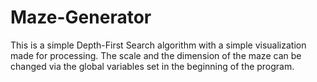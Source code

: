 # Maze-Generator

This is a simple Depth-First Search algorithm with a simple visualization made for processing. The scale and the dimension of the maze can be changed via the global variables set in the beginning of the program.
